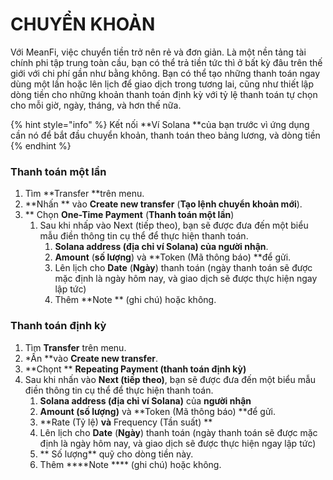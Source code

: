 # CHUYỂN KHOẢN

Với MeanFi, việc chuyển tiền trở nên rẻ và đơn giản. Là một nền tảng tài chính phi tập trung toàn cầu, bạn có thể trả tiền tức thì ở bất kỳ đâu trên thế giới với chi phí gần như bằng không. Bạn có thể tạo những thanh toán ngay dùng một lần hoặc lên lịch để giao dịch trong tương lai, cũng như thiết lập dòng tiền cho những khoản thanh toán định kỳ với tỷ lệ thanh toán tự chọn cho mỗi giờ, ngày, tháng, và hơn thế nữa.

{% hint style="info" %}
Kết nối **Ví Solana **của bạn trước vì ứng dụng cần nó để bắt đầu chuyển khoản, thanh toán theo bảng lương, và dòng tiền
{% endhint %}

### **Thanh toán một lần**

1. Tìm **Transfer **trên menu.
2. \*\*Nhấn \*\* vào **Create new transfer** (**Tạo lệnh chuyển khoản mới**).
3. \*\* Chọn **One-Time Payment** (**Thanh toán một lần**)
   1. Sau khi nhấp vào Next (tiếp theo), bạn sẽ được đưa đến một biểu mẫu điền thông tin cụ thể để thực hiện thanh toán.
      1. **Solana address **(**địa chỉ ví Solana**) của** người nhận**.
      2. **Amount** (**số lượng**) và \*\*Token (Mã thông báo) \*\*để gửi.
      3. Lên lịch cho **Date** (**Ngày**) thanh toán (ngày thanh toán sẽ được mặc định là ngày hôm nay, và giao dịch sẽ được thực hiện ngay lập tức)
      4. Thêm \*\*Note \*\* (ghi chú) hoặc không.

### Thanh toán định kỳ

1. Tìm **Transfer** trên menu.
2. \*Ấn \*\*vào **Create new transfer**.
3. \*\*Chọnt \*\* **Repeating Payment (thanh toán định kỳ)**
4. Sau khi nhấn vào **Next (tiếp theo)**, bạn sẽ được đưa đến một biểu mẫu điền thông tin cụ thể để thực hiện thanh toán.
   1. **Solana address (địa chỉ ví Solana)** của **người nhận**
   2. **Amount (số lượng)** và \*\*Token (Mã thông báo) \*\*để gửi.
   3. \*\*Rate (Tỷ lệ) **và** Frequency (Tần suất) \*\*
   4. Lên lịch cho **Date** (**Ngày**) thanh toán (ngày thanh toán sẽ được mặc định là ngày hôm nay, và giao dịch sẽ được thực hiện ngay lập tức)
   5. \*\* Số lượng\*\* quỹ cho dòng tiền này.
   6. Thêm \*\***Note **\*\* (ghi chú) hoặc không.
